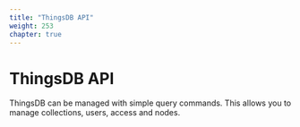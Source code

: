 ```yaml
---
title: "ThingsDB API"
weight: 253
chapter: true
---
```


# ThingsDB API

ThingsDB can be managed with simple query commands. This allows you to manage
collections, users, access and nodes.
